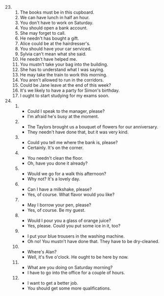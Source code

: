 23.
    1. The books must be in this cupboard.
    2. We can have lunch in half an hour.
    3. You don't have to work on Saturday.
    4. You should open a bank account.
    5. She may forget to call.
    6. He needn't has bought a gift.
    7. Alice could be at the hairdresser's.
    8. You should have your car serviced.
    9. Sylvia can't mean what she said.
    10. He needn't have helped me.
    11. You mustn't take your bag into the building.
    12. She has to understand what I was saying.
    13. He may take the train to work this morning.
    14. You aren't allowed to run in the corridors.
    15. Could be Jane leave at the end of this week?
    16. It's we likely to have a party for Simon's birthday.
    17. I ought to start studying for my exams soon.

24.
    1. - Could I speak to the manager, please?
       - I'm afraid he's busy at the moment.

    2. - The Taylors brought us a bouquet of flowers for our anniversary.
       - They needn't have done that, but it was very kind.

    3. - Could you tell me where the bank is, please?
       - Certainly. It's on the corner.

    4. - You needn't clean the floor.
       - Oh, have you done it already?

    5. - Would we go for a walk this afternoon?
       - Why not? It's a lovely day.
    
    6. - Can I have a milkshake, please?
       - Yes, of course. What flavor would you like?

    7. - May I borrow your pen, please?
       - Yes, of course. Be my guest.

    8. - Would I pour you a glass of orange juice?
       - Yes, please. Could you put some ice in it, too?

    9. - I put your blue trousers in the washing machine.
       - Oh no! You mustn't have done that. They have to be dry-cleaned.

    10. - Where's Alan?
        - Well, it's five o'clock. He ought to be here by now.

    11. - What are you doing on Saturday morning?
        - I have to go into the office for a couple of hours.

    12. - I want to get a better job.
        - You should get some more qualifications.
